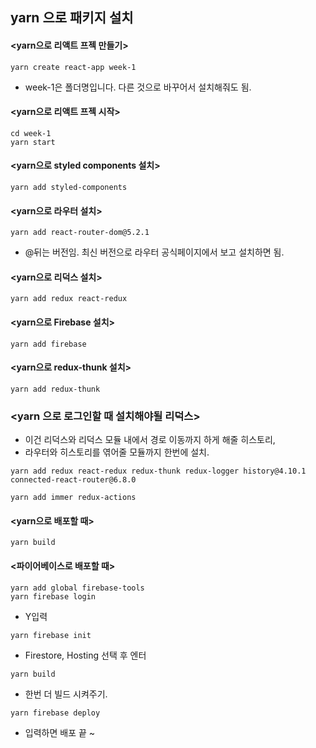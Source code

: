 ## yarn 으로 패키지 설치

#### <yarn으로 리액트 프젝 만들기>

```
yarn create react-app week-1
```
- week-1은 폴더명입니다. 다른 것으로 바꾸어서 설치해줘도 됨.

#### <yarn으로 리액트 프젝 시작>

```
cd week-1
yarn start
```

#### <yarn으로 styled components 설치>

```
yarn add styled-components
```

#### <yarn으로 라우터 설치>

```
yarn add react-router-dom@5.2.1
```
- @뒤는 버전임. 최신 버전으로 라우터 공식페이지에서 보고 설치하면 됨.


#### <yarn으로 리덕스 설치>

```
yarn add redux react-redux
```

#### <yarn으로  Firebase 설치>

```
yarn add firebase
```

#### <yarn으로  redux-thunk 설치>

```
yarn add redux-thunk
```

### <yarn 으로 로그인할 때 설치해야될 리덕스>
- 이건 리덕스와 리덕스 모듈 내에서 경로 이동까지 하게 해줄 히스토리, 
- 라우터와 히스토리를 엮어줄 모듈까지 한번에 설치.

```
yarn add redux react-redux redux-thunk redux-logger history@4.10.1 connected-react-router@6.8.0
```

```
yarn add immer redux-actions
```

#### <yarn으로  배포할 때>

```
yarn build
```
#### <파이어베이스로 배포할 때>

```
yarn add global firebase-tools
yarn firebase login
```
- Y입력 
```
yarn firebase init
```
- Firestore, Hosting 선택 후 엔터
```
yarn build
```
- 한번 더 빌드 시켜주기.
```
yarn firebase deploy
```
- 입력하면 배포 끝 ~